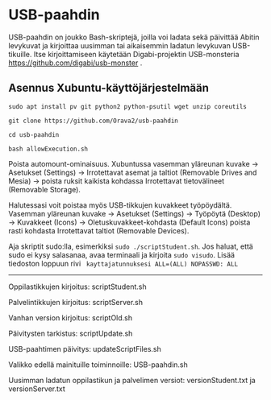 # USB-paahdin

USB-paahdin on joukko Bash-skriptejä, joilla voi ladata sekä päivittää Abitin levykuvat ja kirjoittaa uusimman tai aikaisemmin ladatun levykuvan USB-tikuille. Itse kirjoittamiseen käytetään Digabi-projektin USB-monsteria https://github.com/digabi/usb-monster .

## Asennus Xubuntu-käyttöjärjestelmään

```
sudo apt install pv git python2 python-psutil wget unzip coreutils

git clone https://github.com/Orava2/usb-paahdin

cd usb-paahdin

bash allowExecution.sh
```

Poista automount-ominaisuus. Xubuntussa vasemman yläreunan kuvake -> Asetukset (Settings) -> Irrotettavat asemat ja taltiot (Removable Drives and Mesia) -> poista ruksit kaikista kohdassa Irrotettavat tietovälineet (Removable Storage).

Halutessasi voit poistaa myös USB-tikkujen kuvakkeet työpöydältä. Vasemman yläreunan kuvake -> Asetukset (Settings) -> Työpöytä (Desktop) -> Kuvakkeet (Icons) -> Oletuskuvakkeet-kohdasta (Default Icons) poista rasti kohdasta Irrotettavat taltiot (Removable Devices).

Aja skriptit sudo:lla, esimerkiksi `sudo ./scriptStudent.sh`. Jos haluat, että sudo ei kysy salasanaa, avaa terminaali ja kirjoita `sudo visudo`. Lisää tiedoston loppuun rivi ` kayttajatunnuksesi ALL=(ALL) NOPASSWD: ALL`

---- 

Oppilastikkujen kirjoitus: scriptStudent.sh

Palvelintikkujen kirjoitus: scriptServer.sh

Vanhan version kirjoitus: scriptOld.sh

Päivitysten tarkistus: scriptUpdate.sh

USB-paahtimen päivitys: updateScriptFiles.sh

Valikko edellä mainituille toiminnoille: USB-paahdin.sh

Uusimman ladatun oppilastikun ja palvelimen versiot: versionStudent.txt ja versionServer.txt
